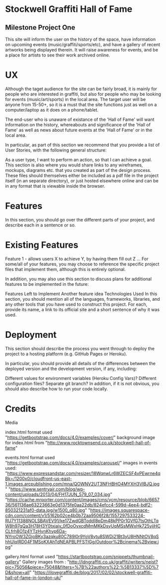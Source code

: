 # Stockwell Graffiti Hall of Fame
## Milestone Project One

This site will inform the user on the history of the space, have information on upcoming events (music/graffiti/sports/etc), and have a gallery of recent artworks being displayed therein. 
It will raise awareness for events, and be a place for artists to see their work archived online.  

# UX
Although the taget audience for the site can be fairly broad, it is mainly for people who are interested in graffiti, but also for people who may be looking for events (music/art/sports) in the local area.
The target user will be anyone from 15-50+, so it is a must that the site functions just as well on a computer/laptop as it does on a phone/tablet.

The end-user who is unaware of existance of the 'Hall of Fame' will want information on the history, whereabouts and significance of the 'Hall of Fame' as well as news about future events at the 'Hall of Fame' or in the local area.





In particular, as part of this section we recommend that you provide a list of User Stories, with the following general structure:

As a user type, I want to perform an action, so that I can achieve a goal.
This section is also where you would share links to any wireframes, mockups, diagrams etc. that you created as part of the design process. These files should themselves either be included as a pdf file in the project itself (in an separate directory), or just hosted elsewhere online and can be in any format that is viewable inside the browser.

# Features
In this section, you should go over the different parts of your project, and describe each in a sentence or so.

# Existing Features
Feature 1 - allows users X to achieve Y, by having them fill out Z
...
For some/all of your features, you may choose to reference the specific project files that implement them, although this is entirely optional.

In addition, you may also use this section to discuss plans for additional features to be implemented in the future:

Features Left to Implement
Another feature idea
Technologies Used
In this section, you should mention all of the languages, frameworks, libraries, and any other tools that you have used to construct this project. For each, provide its name, a link to its official site and a short sentence of why it was used.


# Deployment
This section should describe the process you went through to deploy the project to a hosting platform (e.g. GitHub Pages or Heroku).

In particular, you should provide all details of the differences between the deployed version and the development version, if any, including:

Different values for environment variables (Heroku Config Vars)?
Different configuration files?
Separate git branch?
In addition, if it is not obvious, you should also describe how to run your code locally.

# Credits
Media

index.html format used "https://getbootstrap.com/docs/4.0/examples/cover/"
background image for index.html from "http://www.rocktownsend.co.uk/stockwell-hall-of-fame"

events.html format used "https://getbootstrap.com/docs/4.0/examples/carousel/"
images in events used: "https://www.expressandstar.com/resizer/18WqnwLr6WZECSF4vPEwrne4qBk=/1200x0/cloudfront-us-east-1.images.arcpublishing.com/mna/QOWNV2UT3NFHBHO4MYXH3VIBJQ.jpg"
                       "https://www.sentryair.com/blog/wp-content/uploads/2013/04/FH17JUN_579_07_034.jpg"
                       "https://cache.mrporter.com/content/images/cms/ycm/resource/blob/665736/561136ae63223663e0d1375fe0aa22db/824efcc4-599d-4ee4-bdf2-850321231af0-data.jpg/w1500_q80.jpg"
                       "https://images.squarespace-cdn.com/content/v1/5162b02ce4b0b72aa9506f28/1557297533224-RU7Y11388NOLSBAVEV91/ke17ZwdGBToddI8pDm48kPP0r1GVfG7tsOthLTqW8h97gQa3H78H3Y0txjaiv_0fDoOvxcdMmMKkDsyUqMSsMWxHk725yiiHCCLfrh8O1z4YTzHvnKhyp6Da-NYroOW3ZGjoBKy3azqku80C789l0r9YoV8ytu8SWDj21Bt3yU8HNNtOV8qShhUlqIRD04F1MSoKXAhTdNEAPBLPFSTIGg/Outdoor%2Bcinema%2Bview.jpg"

gallery.html format used "https://startbootstrap.com/snippets/thumbnail-gallery"
Gallery images from : "http://ldngraffiti.co.uk/graffiti/writers/neist?pic=75056&piece=75048&filters=%7B%22authors%22:%5B13337%5D%7D&show=all"
                      "https://ilovegraffiti.de/blog/2017/02/02/stockwell-graffiti-hall-of-fame-in-london-uk/"

